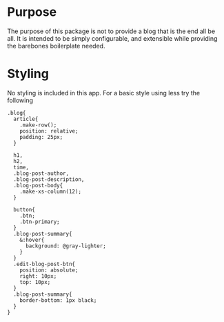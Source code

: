 # Purpose

The purpose of this package is not to provide a blog that is the end all be all.  It is intended to be simply configurable, and extensible while providing the barebones boilerplate needed.

# Styling

No styling is included in this app. For a basic style using less try the following

```less
.blog{
  article{
    .make-row();
    position: relative;
    padding: 25px;
  }
  
  h1,
  h2,
  time, 
  .blog-post-author, 
  .blog-post-description,
  .blog-post-body{
    .make-xs-column(12);
  }
  
  button{
    .btn;
    .btn-primary;
  }
  .blog-post-summary{
    &:hover{
      background: @gray-lighter;
    }
  }
  .edit-blog-post-btn{
    position: absolute;
    right: 10px;
    top: 10px;
  }
  .blog-post-summary{
    border-bottom: 1px black;
  }
}
```

